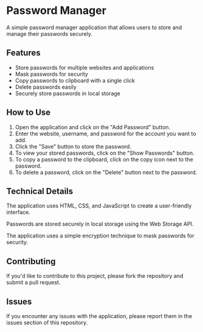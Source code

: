 <!DOCTYPE html>
<html lang="en">
<head>
    <meta charset="UTF-8">
    <meta name="viewport" content="width=device-width, initial-scale=1.0">
</head>
<body>
    <h1>Password Manager</h1>
    <p>A simple password manager application that allows users to store and manage their passwords securely.</p>
    <h2>Features</h2>
    <ul>
        <li>Store passwords for multiple websites and applications</li>
        <li>Mask passwords for security</li>
        <li>Copy passwords to clipboard with a single click</li>
        <li>Delete passwords easily</li>
        <li>Securely store passwords in local storage</li>
    </ul>
    <h2>How to Use</h2>
    <ol>
        <li>Open the application and click on the "Add Password" button.</li>
        <li>Enter the website, username, and password for the account you want to add.</li>
        <li>Click the "Save" button to store the password.</li>
        <li>To view your stored passwords, click on the "Show Passwords" button.</li>
        <li>To copy a password to the clipboard, click on the copy icon next to the password.</li>
        <li>To delete a password, click on the "Delete" button next to the password.</li>
    </ol>
    <h2>Technical Details</h2>
    <p>The application uses HTML, CSS, and JavaScript to create a user-friendly interface.</p>
    <p>Passwords are stored securely in local storage using the Web Storage API.</p>
    <p>The application uses a simple encryption technique to mask passwords for security.</p>
    <h2>Contributing</h2>
    <p>If you'd like to contribute to this project, please fork the repository and submit a pull request.</p>
    <h2>Issues</h2>
    <p>If you encounter any issues with the application, please report them in the issues section of this repository.</p>
</body>
</html>